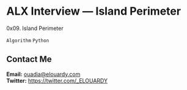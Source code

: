# ALX Interview — Island Perimeter

0x09. Island Perimeter

`Algorithm`
`Python`

## Contact Me

**Email:** ouadia@elouardy.com \
**Twitter:** https://twitter.com/_ELOUARDY
